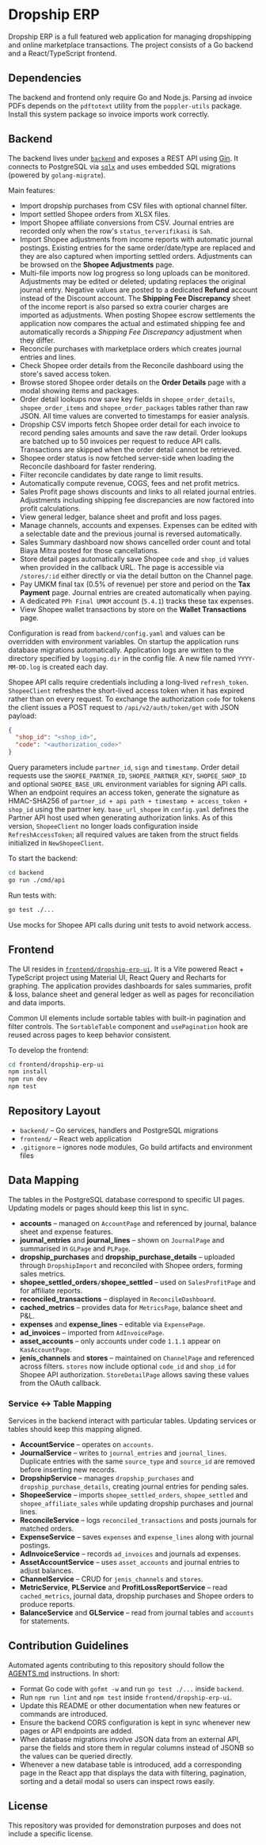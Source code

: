 # Dropship ERP

Dropship ERP is a full featured web application for managing dropshipping and
online marketplace transactions.  The project consists of a Go backend and a
React/TypeScript frontend.

## Dependencies

The backend and frontend only require Go and Node.js. Parsing ad invoice PDFs
depends on the `pdftotext` utility from the `poppler-utils` package. Install this
system package so invoice imports work correctly.

## Backend

The backend lives under [`backend`](backend) and exposes a REST API using [Gin](https://github.com/gin-gonic/gin). It connects to PostgreSQL via [`sqlx`](https://github.com/jmoiron/sqlx) and uses embedded SQL migrations (powered by `golang-migrate`).

Main features:

- Import dropship purchases from CSV files with optional channel filter.
- Import settled Shopee orders from XLSX files.
- Import Shopee affiliate conversions from CSV. Journal entries are recorded only when the row's `status_terverifikasi` is `Sah`.
- Import Shopee adjustments from income reports with automatic journal postings.
  Existing entries for the same order/date/type are replaced and they are also
  captured when importing settled orders.
  Adjustments can be browsed on the **Shopee Adjustments** page.
- Multi-file imports now log progress so long uploads can be monitored.
Adjustments may be edited or deleted; updating replaces the original
journal entry. Negative values are posted to a dedicated **Refund** account
instead of the Discount account. The **Shipping Fee Discrepancy** sheet of the
income report is also parsed so extra courier charges are imported as
adjustments. When posting Shopee escrow settlements the application now compares
the actual and estimated shipping fee and automatically records a *Shipping Fee
Discrepancy* adjustment when they differ.
- Reconcile purchases with marketplace orders which creates journal entries and
  lines.
- Check Shopee order details from the Reconcile dashboard using the store's saved access token.
- Browse stored Shopee order details on the **Order Details** page with a modal showing items and packages.
- Order detail lookups now save key fields in `shopee_order_details`,
  `shopee_order_items` and `shopee_order_packages` tables rather than raw JSON.
  All time values are converted to timestamps for easier analysis.
- Dropship CSV imports fetch Shopee order detail for each invoice to record
  pending sales amounts and save the raw detail. Order lookups are batched up
  to 50 invoices per request to reduce API calls. Transactions are skipped when
  the order detail cannot be retrieved.
- Shopee order status is now fetched server-side when loading the Reconcile dashboard for faster rendering.
- Filter reconcile candidates by date range to limit results.
- Automatically compute revenue, COGS, fees and net profit metrics.
 - Sales Profit page shows discounts and links to all related journal entries.
   Adjustments including shipping fee discrepancies are now factored into profit
   calculations.
- View general ledger, balance sheet and profit and loss pages.
- Manage channels, accounts and expenses. Expenses can be edited with a selectable date and the previous journal is reversed automatically.
- Sales Summary dashboard now shows cancelled order count and total Biaya Mitra posted for those cancellations.
- Store detail pages automatically save Shopee `code` and `shop_id` values when provided in the callback URL.
  The page is accessible via `/stores/:id` either directly or via the detail button on the Channel page.
- Pay UMKM final tax (0.5% of revenue) per store and period on the **Tax Payment** page. Journal entries are created automatically when paying.
- A dedicated `PPh Final UMKM` account (`5.4.1`) tracks these tax expenses.
- View Shopee wallet transactions by store on the **Wallet Transactions** page.

Configuration is read from `backend/config.yaml` and values can be overridden
with environment variables. On startup the application runs database migrations
automatically.
Application logs are written to the directory specified by `logging.dir` in the
config file. A new file named `YYYY-MM-DD.log` is created each day.

Shopee API calls require credentials including a long-lived `refresh_token`.
`ShopeeClient` refreshes the short-lived access token when it has expired rather
than on every request. To exchange the authorization `code` for tokens the
client issues a POST request to `/api/v2/auth/token/get` with JSON payload:

```json
{
  "shop_id": "<shop_id>",
  "code": "<authorization_code>"
}
```

Query parameters include `partner_id`, `sign` and `timestamp`.
Order detail requests use the `SHOPEE_PARTNER_ID`, `SHOPEE_PARTNER_KEY`,
`SHOPEE_SHOP_ID` and optional `SHOPEE_BASE_URL` environment variables for
signing API calls. When an endpoint requires an access token, generate the
signature as HMAC-SHA256 of `partner_id + api path + timestamp + access_token +
shop_id` using the partner key. `base_url_shopee` in `config.yaml` defines the
Partner API host used when generating authorization links. As of this version,
`ShopeeClient` no longer loads configuration inside `RefreshAccessToken`; all required values
are taken from the struct fields
initialized in `NewShopeeClient`.

To start the backend:

```bash
cd backend
go run ./cmd/api
```

Run tests with:

```bash
go test ./...
```
Use mocks for Shopee API calls during unit tests to avoid network access.


## Frontend

The UI resides in [`frontend/dropship-erp-ui`](frontend/dropship-erp-ui). It is
a Vite powered React + TypeScript project using Material UI, React Query and
Recharts for graphing. The application provides dashboards for sales summaries,
profit & loss, balance sheet and general ledger as well as pages for
reconciliation and data imports.

Common UI elements include sortable tables with built-in pagination and filter
controls. The `SortableTable` component and `usePagination` hook are reused
across pages to keep behavior consistent.

To develop the frontend:

```bash
cd frontend/dropship-erp-ui
npm install
npm run dev
npm test
```

## Repository Layout

- `backend/` – Go services, handlers and PostgreSQL migrations
- `frontend/` – React web application
- `.gitignore` – ignores node modules, Go build artifacts and environment files

## Data Mapping
The tables in the PostgreSQL database correspond to specific UI pages. Updating
models or pages should keep this list in sync.

- **accounts** – managed on `AccountPage` and referenced by journal, balance
  sheet and expense features.
- **journal_entries** and **journal_lines** – shown on `JournalPage` and
  summarised in `GLPage` and `PLPage`.
- **dropship_purchases** and **dropship_purchase_details** – uploaded through
  `DropshipImport` and reconciled with Shopee orders, forming sales metrics.
- **shopee_settled_orders`/`shopee_settled** – used on `SalesProfitPage` and for
  affiliate reports.
- **reconciled_transactions** – displayed in `ReconcileDashboard`.
- **cached_metrics** – provides data for `MetricsPage`, balance sheet and P&L.
- **expenses** and **expense_lines** – editable via `ExpensePage`.
- **ad_invoices** – imported from `AdInvoicePage`.
- **asset_accounts** – only accounts under code `1.1.1` appear on `KasAccountPage`.
 - **jenis_channels** and **stores** – maintained on `ChannelPage` and referenced
   across filters. `stores` now include optional `code_id` and `shop_id` for
   Shopee API authorization. `StoreDetailPage` allows saving these values from
   the OAuth callback.

### Service ↔ Table Mapping
Services in the backend interact with particular tables. Updating services or
tables should keep this mapping aligned.

- **AccountService** – operates on `accounts`.
 - **JournalService** – writes to `journal_entries` and `journal_lines`.
   Duplicate entries with the same `source_type` and `source_id` are removed
   before inserting new records.
- **DropshipService** – manages `dropship_purchases` and
  `dropship_purchase_details`, creating journal entries for pending sales.
- **ShopeeService** – imports `shopee_settled_orders`, `shopee_settled` and
  `shopee_affiliate_sales` while updating dropship purchases and journal lines.
- **ReconcileService** – logs `reconciled_transactions` and posts journals for
  matched orders.
- **ExpenseService** – saves `expenses` and `expense_lines` along with journal
  postings.
- **AdInvoiceService** – records `ad_invoices` and journals ad expenses.
- **AssetAccountService** – uses `asset_accounts` and journal entries to adjust
  balances.
- **ChannelService** – CRUD for `jenis_channels` and `stores`.
- **MetricService**, **PLService** and **ProfitLossReportService** – read
  `cached_metrics`, journal data, dropship purchases and Shopee orders to produce
  reports.
- **BalanceService** and **GLService** – read from journal tables and `accounts`
  for statements.

## Contribution Guidelines

Automated agents contributing to this repository should follow the
[AGENTS.md](AGENTS.md) instructions. In short:

- Format Go code with `gofmt -w` and run `go test ./...` inside `backend`.
- Run `npm run lint` and `npm test` inside `frontend/dropship-erp-ui`.
- Update this README or other documentation when new features or commands are
  introduced.
- Ensure the backend CORS configuration is kept in sync whenever new pages or
  API endpoints are added.
- When database migrations involve JSON data from an external API, parse the
  fields and store them in regular columns instead of JSONB so the values can be
  queried directly.
- Whenever a new database table is introduced, add a corresponding page in the
  React app that displays the data with filtering, pagination, sorting and a
  detail modal so users can inspect rows easily.

## License

This repository was provided for demonstration purposes and does not include a specific license.
